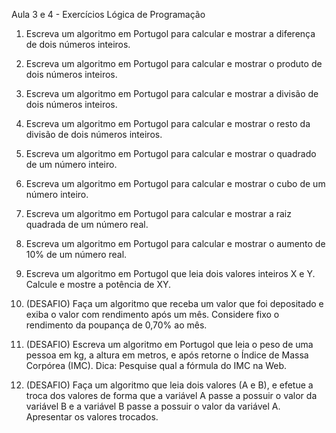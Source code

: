 
Aula 3 e 4 - Exercícios Lógica de Programação 


1) Escreva um algoritmo em Portugol para calcular e mostrar a diferença de dois números inteiros.

2) Escreva um algoritmo em Portugol para calcular e mostrar o produto de dois números inteiros.

3) Escreva um algoritmo em Portugol para calcular e mostrar a divisão de dois números inteiros.

4) Escreva um algoritmo em Portugol para calcular e mostrar o resto da divisão de dois números inteiros.

5) Escreva um algoritmo em Portugol para calcular e mostrar o quadrado de um número inteiro.

6) Escreva um algoritmo em Portugol para calcular e mostrar o cubo de um número inteiro.

7) Escreva um algoritmo em Portugol para calcular e mostrar a raiz quadrada de um número real.

8) Escreva um algoritmo em Portugol para calcular e mostrar o aumento de 10% de um número real.

9) Escreva um algoritmo em Portugol que leia dois valores inteiros X e Y. Calcule e mostre a potência de XY.





10)   (DESAFIO) Faça um algoritmo que receba um valor que foi depositado e exiba o valor com rendimento após um mês. Considere fixo o rendimento da poupança de 0,70% ao mês.
 
11)  (DESAFIO) Escreva um algoritmo em Portugol que leia o peso de uma pessoa em kg, a altura em metros, e após retorne o Índice de Massa Corpórea (IMC). Dica: Pesquise qual a fórmula do IMC na Web.

12)  (DESAFIO) Faça um algoritmo que leia dois valores (A e B), e efetue a troca dos valores de forma que a variável A passe a possuir o valor da variável B e a variável B passe a possuir o valor da variável A. Apresentar os valores trocados.